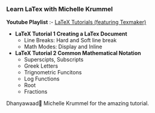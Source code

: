 ### Learn LaTex with Michelle Krummel

**Youtube Playlist** :- [LaTeX Tutorials (featuring Texmaker)](https://youtube.com/playlist?list=PL1D4EAB31D3EBC449)

- **LaTeX Tutorial 1  Creating a LaTex Document**
  -  Line Breaks: Hard and Soft line break
  -  Math Modes: Display and Inline
- **LaTeX Tutorial 2  Common Mathematical Notation** 
  - Superscipts, Subscripts
  - Greek Letters
  - Trignometric Funcitons
  - Log Functions
  - Root 
  - Fractions

Dhanyawaad🙏 Michelle Krummel for the amazing tutorial.
